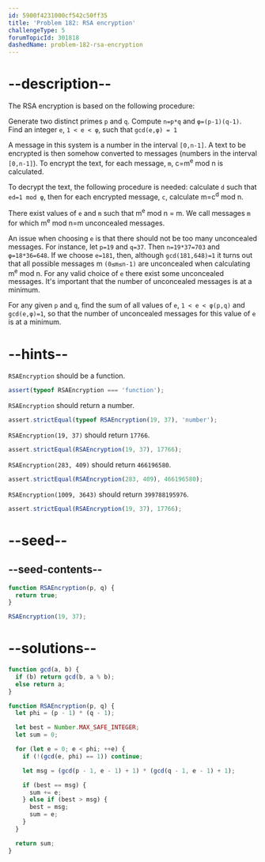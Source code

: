 ```yaml
---
id: 5900f4231000cf542c50ff35
title: 'Problem 182: RSA encryption'
challengeType: 5
forumTopicId: 301818
dashedName: problem-182-rsa-encryption
---
```


# --description--

The RSA encryption is based on the following procedure:

Generate two distinct primes `p` and `q`.
Compute `n=p*q` and `φ=(p-1)(q-1)`.
Find an integer `e`, `1 < e < φ`, such that `gcd(e,φ) = 1`

A message in this system is a number in the interval `[0,n-1]`.
A text to be encrypted is then somehow converted to messages (numbers in the interval `[0,n-1]`).
To encrypt the text, for each message, `m`, c=m<sup>e</sup> mod n is calculated.

To decrypt the text, the following procedure is needed: calculate `d` such that `ed=1 mod φ`, then for each encrypted message, `c`, calculate m=c<sup>d</sup> mod n.

There exist values of `e` and `m` such that m<sup>e</sup> mod n = m.
We call messages `m` for which m<sup>e</sup> mod n=m unconcealed messages.

An issue when choosing `e` is that there should not be too many unconcealed messages.
For instance, let `p=19` and `q=37`.
Then `n=19*37=703` and `φ=18*36=648`.
If we choose `e=181`, then, although `gcd(181,648)=1` it turns out that all possible messages
m `(0≤m≤n-1)` are unconcealed when calculating m<sup>e</sup> mod n.
For any valid choice of `e` there exist some unconcealed messages.
It's important that the number of unconcealed messages is at a minimum.

For any given `p` and `q`, find the sum of all values of `e`, `1 < e < φ(p,q)` and `gcd(e,φ)=1`, so that the number of unconcealed messages for this value of `e` is at a minimum.

# --hints--

`RSAEncryption` should be a function.

```js
assert(typeof RSAEncryption === 'function');
```

`RSAEncryption` should return a number.

```js
assert.strictEqual(typeof RSAEncryption(19, 37), 'number');
```

`RSAEncryption(19, 37)` should return `17766`.

```js
assert.strictEqual(RSAEncryption(19, 37), 17766);
```

`RSAEncryption(283, 409)` should return `466196580`.

```js
assert.strictEqual(RSAEncryption(283, 409), 466196580);
```

`RSAEncryption(1009, 3643)` should return `399788195976`.

```js
assert.strictEqual(RSAEncryption(19, 37), 17766);
```

# --seed--

## --seed-contents--

```js
function RSAEncryption(p, q) {
  return true;
}

RSAEncryption(19, 37);
```

# --solutions--

```js
function gcd(a, b) {
  if (b) return gcd(b, a % b);
  else return a;
}

function RSAEncryption(p, q) {
  let phi = (p - 1) * (q - 1);

  let best = Number.MAX_SAFE_INTEGER;
  let sum = 0;

  for (let e = 0; e < phi; ++e) {
    if (!(gcd(e, phi) == 1)) continue;

    let msg = (gcd(p - 1, e - 1) + 1) * (gcd(q - 1, e - 1) + 1);

    if (best == msg) {
      sum += e;
    } else if (best > msg) {
      best = msg;
      sum = e;
    }
  }

  return sum;
}
```
